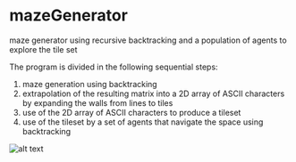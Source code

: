 # mazeGenerator
maze generator using recursive backtracking and a population of agents to explore the tile set

The program is divided in the following sequential steps:
1. maze generation using backtracking
2. extrapolation of the resulting matrix into a 2D array of ASCII characters by expanding the walls from lines to tiles
3. use of the 2D array of ASCII characters to produce a tileset
4. use of the tileset by a set of agents that navigate the space using backtracking


![alt text](https://github.com/UGarCil/mazeGenerator/blob/main/demo.gif?raw=true)
